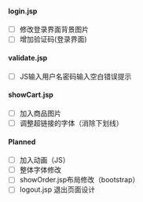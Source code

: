 #### login.jsp

- [ ] 修改登录界面背景图片
- [ ] 增加验证码(登录界面)

#### validate.jsp
- [ ] JS输入用户名密码输入空白错误提示
#### showCart.jsp
- [ ] 加入商品图片
- [ ] 调整超链接的字体（消除下划线）

#### Planned
- [ ] 加入动画（JS）
- [ ] 整体字体修改
- [ ] showOrder.jsp布局修改（bootstrap）
- [ ] logout.jsp 退出页面设计
